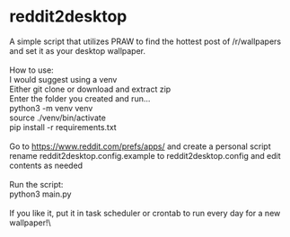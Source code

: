 # reddit2desktop

A simple script that utilizes PRAW to find the hottest post of /r/wallpapers and set it as your desktop wallpaper.\
\
How to use:\
I would suggest using a venv\
Either git clone or download and extract zip\
Enter the folder you created and run...\
python3 -m venv venv\
source ./venv/bin/activate\
pip install -r requirements.txt\
\
Go to https://www.reddit.com/prefs/apps/ and create a personal script\
rename reddit2desktop.config.example to reddit2desktop.config and edit contents as needed\
\
Run the script:\
    python3 main.py\
\
If you like it, put it in task scheduler or crontab to run every day for a new wallpaper!\
